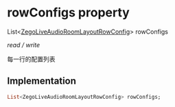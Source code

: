 


# rowConfigs property







List&lt;[ZegoLiveAudioRoomLayoutRowConfig](../../zego_uikit_prebuilt_live_audio_room/ZegoLiveAudioRoomLayoutRowConfig-class.md)> rowConfigs
  
_<span class="feature">read / write</span>_



<p>每一行的配置列表</p>



## Implementation

```dart
List<ZegoLiveAudioRoomLayoutRowConfig> rowConfigs;
```







